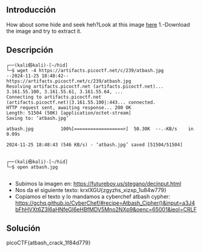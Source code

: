 ## Introducción
How about some hide and seek heh?Look at this image [here](https://artifacts.picoctf.net/c/239/atbash.jpg)
1.-Download the image and try to extract it.
## Descripción
```
┌──(kali㉿kali)-[~/hid]
└─$ wget -4 https://artifacts.picoctf.net/c/239/atbash.jpg 
--2024-11-25 18:48:42--  https://artifacts.picoctf.net/c/239/atbash.jpg
Resolving artifacts.picoctf.net (artifacts.picoctf.net)... 3.161.55.100, 3.161.55.61, 3.161.55.64, ...
Connecting to artifacts.picoctf.net (artifacts.picoctf.net)|3.161.55.100|:443... connected.
HTTP request sent, awaiting response... 200 OK
Length: 51504 (50K) [application/octet-stream]
Saving to: ‘atbash.jpg’

atbash.jpg          100%[==================>]  50.30K  --.-KB/s    in 0.09s   

2024-11-25 18:48:43 (546 KB/s) - ‘atbash.jpg’ saved [51504/51504]

                                                                               
┌──(kali㉿kali)-[~/hid]
└─$ open atbash.jpg
                       
```

* Subimos la imagen en: https://futureboy.us/stegano/decinput.html 
* Nos da el siguiente texto: krxlXGU{zgyzhs_xizxp_1u84w779}
* Copiamos el texto y lo mandamos a cyberchef atbash cypher: https://gchq.github.io/CyberChef/#recipe=Atbash_Cipher()&input=a3J4bFhHVXt6Z3l6aHNfeGl6eHBfMDV5Mno2NXp9&oenc=65001&ieol=CRLF

## Solución 
picoCTF{atbash_crack_1f84d779}